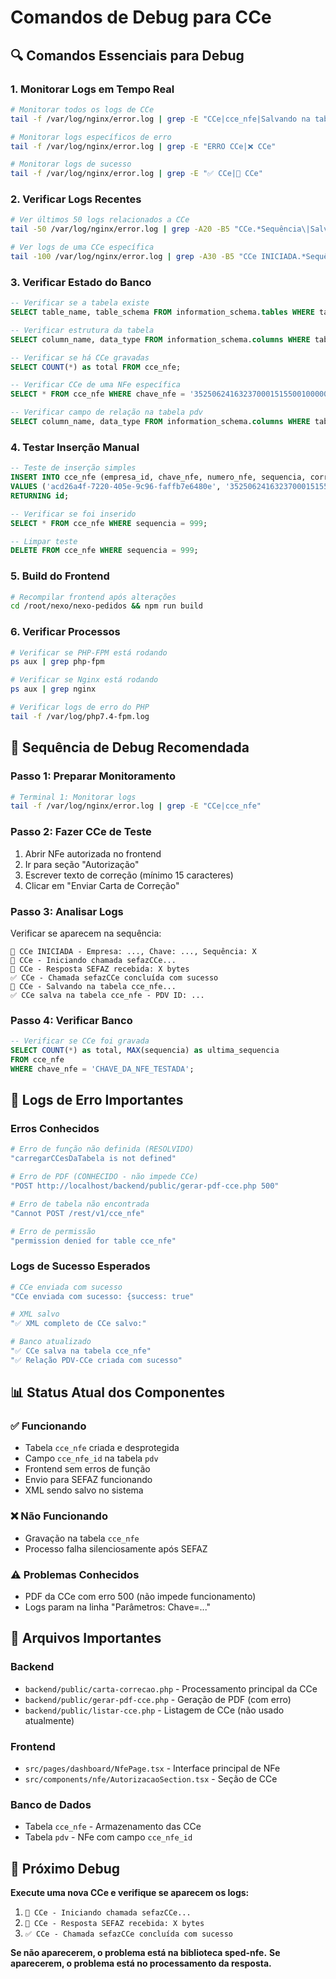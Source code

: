 # Comandos de Debug para CCe

## 🔍 **Comandos Essenciais para Debug**

### **1. Monitorar Logs em Tempo Real**
```bash
# Monitorar todos os logs de CCe
tail -f /var/log/nginx/error.log | grep -E "CCe|cce_nfe|Salvando na tabela"

# Monitorar logs específicos de erro
tail -f /var/log/nginx/error.log | grep -E "ERRO CCe|❌ CCe"

# Monitorar logs de sucesso
tail -f /var/log/nginx/error.log | grep -E "✅ CCe|💾 CCe"
```

### **2. Verificar Logs Recentes**
```bash
# Ver últimos 50 logs relacionados a CCe
tail -50 /var/log/nginx/error.log | grep -A20 -B5 "CCe.*Sequência\|Salvando na tabela\|DEBUG CCe"

# Ver logs de uma CCe específica
tail -100 /var/log/nginx/error.log | grep -A30 -B5 "CCe INICIADA.*Sequência: X"
```

### **3. Verificar Estado do Banco**
```sql
-- Verificar se a tabela existe
SELECT table_name, table_schema FROM information_schema.tables WHERE table_name = 'cce_nfe';

-- Verificar estrutura da tabela
SELECT column_name, data_type FROM information_schema.columns WHERE table_name = 'cce_nfe' ORDER BY ordinal_position;

-- Verificar se há CCe gravadas
SELECT COUNT(*) as total FROM cce_nfe;

-- Verificar CCe de uma NFe específica
SELECT * FROM cce_nfe WHERE chave_nfe = '35250624163237000151550010000000201995318594' ORDER BY sequencia;

-- Verificar campo de relação na tabela pdv
SELECT column_name, data_type FROM information_schema.columns WHERE table_name = 'pdv' AND column_name = 'cce_nfe_id';
```

### **4. Testar Inserção Manual**
```sql
-- Teste de inserção simples
INSERT INTO cce_nfe (empresa_id, chave_nfe, numero_nfe, sequencia, correcao, protocolo, status, codigo_status, descricao_status, ambiente, xml_path, xml_nome) 
VALUES ('acd26a4f-7220-405e-9c96-faffb7e6480e', '35250624163237000151550010000000201995318594', '20', 999, 'Teste manual', '123456789', 'aceita', 135, 'Teste', 'homologacao', '/teste', 'teste.xml') 
RETURNING id;

-- Verificar se foi inserido
SELECT * FROM cce_nfe WHERE sequencia = 999;

-- Limpar teste
DELETE FROM cce_nfe WHERE sequencia = 999;
```

### **5. Build do Frontend**
```bash
# Recompilar frontend após alterações
cd /root/nexo/nexo-pedidos && npm run build
```

### **6. Verificar Processos**
```bash
# Verificar se PHP-FPM está rodando
ps aux | grep php-fpm

# Verificar se Nginx está rodando
ps aux | grep nginx

# Verificar logs de erro do PHP
tail -f /var/log/php7.4-fpm.log
```

## 🎯 **Sequência de Debug Recomendada**

### **Passo 1: Preparar Monitoramento**
```bash
# Terminal 1: Monitorar logs
tail -f /var/log/nginx/error.log | grep -E "CCe|cce_nfe"
```

### **Passo 2: Fazer CCe de Teste**
1. Abrir NFe autorizada no frontend
2. Ir para seção "Autorização"
3. Escrever texto de correção (mínimo 15 caracteres)
4. Clicar em "Enviar Carta de Correção"

### **Passo 3: Analisar Logs**
Verificar se aparecem na sequência:
```
📝 CCe INICIADA - Empresa: ..., Chave: ..., Sequência: X
🚀 CCe - Iniciando chamada sefazCCe...
📝 CCe - Resposta SEFAZ recebida: X bytes
✅ CCe - Chamada sefazCCe concluída com sucesso
💾 CCe - Salvando na tabela cce_nfe...
✅ CCe salva na tabela cce_nfe - PDV ID: ...
```

### **Passo 4: Verificar Banco**
```sql
-- Verificar se CCe foi gravada
SELECT COUNT(*) as total, MAX(sequencia) as ultima_sequencia 
FROM cce_nfe 
WHERE chave_nfe = 'CHAVE_DA_NFE_TESTADA';
```

## 🚨 **Logs de Erro Importantes**

### **Erros Conhecidos**
```bash
# Erro de função não definida (RESOLVIDO)
"carregarCCesDaTabela is not defined"

# Erro de PDF (CONHECIDO - não impede CCe)
"POST http://localhost/backend/public/gerar-pdf-cce.php 500"

# Erro de tabela não encontrada
"Cannot POST /rest/v1/cce_nfe"

# Erro de permissão
"permission denied for table cce_nfe"
```

### **Logs de Sucesso Esperados**
```bash
# CCe enviada com sucesso
"CCe enviada com sucesso: {success: true"

# XML salvo
"✅ XML completo de CCe salvo:"

# Banco atualizado
"✅ CCe salva na tabela cce_nfe"
"✅ Relação PDV-CCe criada com sucesso"
```

## 📊 **Status Atual dos Componentes**

### **✅ Funcionando**
- Tabela `cce_nfe` criada e desprotegida
- Campo `cce_nfe_id` na tabela `pdv`
- Frontend sem erros de função
- Envio para SEFAZ funcionando
- XML sendo salvo no sistema

### **❌ Não Funcionando**
- Gravação na tabela `cce_nfe`
- Processo falha silenciosamente após SEFAZ

### **⚠️ Problemas Conhecidos**
- PDF da CCe com erro 500 (não impede funcionamento)
- Logs param na linha "Parâmetros: Chave=..."

## 🔧 **Arquivos Importantes**

### **Backend**
- `backend/public/carta-correcao.php` - Processamento principal da CCe
- `backend/public/gerar-pdf-cce.php` - Geração de PDF (com erro)
- `backend/public/listar-cce.php` - Listagem de CCe (não usado atualmente)

### **Frontend**
- `src/pages/dashboard/NfePage.tsx` - Interface principal de NFe
- `src/components/nfe/AutorizacaoSection.tsx` - Seção de CCe

### **Banco de Dados**
- Tabela `cce_nfe` - Armazenamento das CCe
- Tabela `pdv` - NFe com campo `cce_nfe_id`

## 🎯 **Próximo Debug**

**Execute uma nova CCe e verifique se aparecem os logs:**
1. `🚀 CCe - Iniciando chamada sefazCCe...`
2. `📝 CCe - Resposta SEFAZ recebida: X bytes`
3. `✅ CCe - Chamada sefazCCe concluída com sucesso`

**Se não aparecerem, o problema está na biblioteca sped-nfe.**
**Se aparecerem, o problema está no processamento da resposta.**
